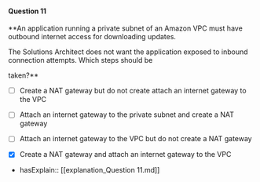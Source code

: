 #### Question  11


**An application running a private subnet of an Amazon VPC must have outbound internet access for downloading updates.

The Solutions Architect does not want the application exposed to inbound connection attempts. Which steps should be

taken?**


- [ ] Create a NAT gateway but do not create attach an internet gateway to the VPC


- [ ] Attach an internet gateway to the private subnet and create a NAT gateway


- [ ] Attach an internet gateway to the VPC but do not create a NAT gateway


- [x] Create a NAT gateway and attach an internet gateway to the VPC



- hasExplain:: [[explanation_Question  11.md]]